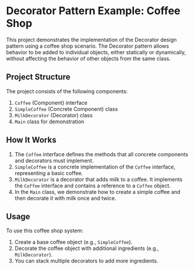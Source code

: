 # Decorator Pattern Example: Coffee Shop

This project demonstrates the implementation of the Decorator design pattern using a coffee shop scenario. The Decorator pattern allows behavior to be added to individual objects, either statically or dynamically, without affecting the behavior of other objects from the same class.

## Project Structure

The project consists of the following components:

1. `Coffee` (Component) interface
2. `SimpleCoffee` (Concrete Component) class
3. `MilkDecorator` (Decorator) class
4. `Main` class for demonstration

## How It Works

1. The `Coffee` interface defines the methods that all concrete components and decorators must implement.
2. `SimpleCoffee` is a concrete implementation of the `Coffee` interface, representing a basic coffee.
3. `MilkDecorator` is a decorator that adds milk to a coffee. It implements the `Coffee` interface and contains a reference to a `Coffee` object.
4. In the `Main` class, we demonstrate how to create a simple coffee and then decorate it with milk once and twice.

## Usage

To use this coffee shop system:

1. Create a base coffee object (e.g., `SimpleCoffee`).
2. Decorate the coffee object with additional ingredients (e.g., `MilkDecorator`).
3. You can stack multiple decorators to add more ingredients.

